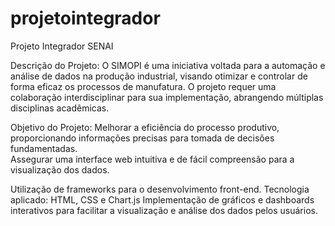 # projetointegrador
Projeto Integrador SENAI

Descrição do Projeto: O SIMOPI é uma iniciativa voltada para a automação e análise de dados na produção industrial, visando otimizar e controlar de forma eficaz os processos de manufatura. O projeto requer uma colaboração interdisciplinar para sua implementação, abrangendo múltiplas disciplinas acadêmicas.  

Objetivo do Projeto: Melhorar a eficiência do processo produtivo, proporcionando informações precisas para tomada de decisões fundamentadas.  
Assegurar uma interface web intuitiva e de fácil compreensão para a visualização dos dados.

Utilização de frameworks para o desenvolvimento front-end.
Tecnologia aplicado: HTML, CSS e Chart.js
Implementação de gráficos e dashboards interativos para facilitar a visualização e análise dos dados pelos usuários.  
